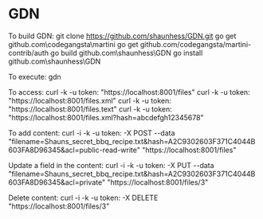 GDN
===

To build GDN:
git clone https://github.com/shaunhess/GDN.git
go get github.com\codegangsta\martini
go get github.com/codegangsta/martini-contrib/auth
go build github.com\shaunhess\GDN
go install github.com\shaunhess\GDN

To execute:
gdn

To access:
curl -k -u token: "https://localhost:8001/files"
curl -k -u token: "https://localhost:8001/files.xml"
curl -k -u token: "https://localhost:8001/files.text"
curl -k -u token: "https://localhost:8001/files.xml?hash=abcdefgh12345678"

To add content:
curl -i -k -u token: -X POST --data "filename=Shauns_secret_bbq_recipe.txt&hash=A2C9302603F371C4044B603FA8D96345&acl=public-read-write" "https://localhost:8001/files"

Update a field in the content:
curl -i -k -u token: -X PUT --data "filename=Shauns_secret_bbq_recipe.txt&hash=A2C9302603F371C4044B603FA8D96345&acl=private" "https://localhost:8001/files/3"

Delete content:
curl -i -k -u token: -X DELETE "https://localhost:8001/files/3"